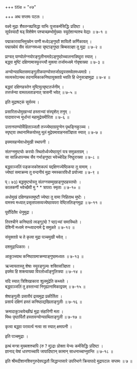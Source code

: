 +++
title = "०७"

+++
अथ सप्तमः पटलः ।  

वक्ष्ये मुद्राः शैवतन्त्रप्रसिद्धा याभिः पूजाकर्मसिद्धिः प्रदिष्टा ।  
सूर्यस्यादौ षड् विशेषेण पश्चाच्छम्भोर्मुख्याः स्युर्दशान्याश्च वेद्याः ॥ ७-१ ॥  

पद्माकारावाभिमुख्येन पाणी मध्येऽङ्गुष्ठौ शायितौ कर्णिकावत् ।  
पद्माख्येयं सैव संलग्नमध्या सृष्टाङ्गुष्ठा बिम्बसञ्ज्ञा तु मुद्रा ॥ ७-२ ॥  

प्राग्वत् पाण्योर्लग्नयोरङ्गुलीनामग्रेऽङ्गुष्ठोच्चालनान्निष्ठुरा स्यात् ।  
बद्ध्वा मुष्टिं दक्षिणामास्फुरन्त्यौ मुक्त्वा तर्जामध्यमे गोवृषाख्या ॥ ७-३ ॥  

अन्योन्यग्रथितसमाङ्गुलीकपाण्योस्तर्जाग्रद्वयसमवेतमध्यमाग्रे ।  
व्यत्यस्तेऽप्यथ तदनामिकाकनिष्ठायुक्ताग्रे भवति हि धेनुसञ्ज्ञमुद्रा ॥ ७-४ ॥  

बद्ध्वां दक्षिणहस्तेन मुष्टिमुत्सृष्टतर्जनीम् ।  
तत्तर्जन्या वामतलताडनात् त्रासनी भवेत् ॥ ७-५ ॥  

इति मुद्राषट्कं सूर्यस्य ।  

प्रसारिताधोमुखाभ्यां हस्ताभ्यां संस्पृशेत् तनुम् ।  
पादावारभ्य मूर्धान्तं महामुद्रेयमीरिता ॥ ७-६ ॥  

उत्तानपाण्योर्विहिताञ्जलौ तज्ज्येष्ठाग्रयुग्मेन पृथङ्निकुञ्च्य ।  
स्पृष्ट्वा तथानामिकयोस्तु मूलं मुद्रेयमावाहनसञ्ज्ञिता स्यात् ॥ ७-७ ॥  

इयमावहन्येवाधोमुखी स्थापनी ।  

संलग्नमुष्ट्योः करयोः स्थितोर्ध्वज्येष्ठायुगं यत्र समुन्नताग्रम् ।  
सा सान्निधापन्यथ सैव गर्भाङ्गुष्ठा भवेच्चेदिह निष्ठुराख्या ॥ ७-८ ॥  

बद्ध्वाञ्जलिं पङ्कजकोशकल्पं यद्दक्षिणज्येष्ठिकया तु वामाम् ।  
ज्येष्ठां समाक्रम्य तु वन्दनीयं मुद्रा नमस्कारविधौ प्रयोज्या ॥ ७-९ ॥  

प्। ७३) बद्धमुष्ट्योस्तु संलग्नसम्मुखाङ्गुष्ठहस्तयोः ।  
कालकर्णी भवेच्छैवी मु * * त्रापराः स्मृताः ॥ ७-१० ॥  

अधोमुखं दक्षिणहस्तमुष्टौ ज्येष्ठा तु वामा निहिताथ मुष्टेः ।  
वामस्य मध्यात् प्रसृतापसव्यज्येष्ठायपरा वेष्टितलिङ्गमुद्रा ॥ ७-११ ॥  

पूर्वोदितैव धेनुमुद्रा ।  

तिरश्चीने कनिष्ठाग्रे त्वङ्गु(ष्ठे ? ष्ठा)भ्यां समास्थिते ।  
देशिनी मध्यमे रुन्ध्यादनामे द्वे समुन्नते ॥ ७-१२ ॥  

संयुक्ताग्रे च ते कृत्वा मुद्रा पञ्चमुखी भवेत् ।  

दशमुद्राधिकारः ।  

आकुञ्च्याथ कनिष्ठाग्रमाक्रम्याङ्गुष्ठमध्यतः ॥ ७-१३ ॥  

ऋज्वायतास्तु शेषाः स्युरङ्गुल्यः शक्तिसञ्ज्ञिता ।  
इयमेव हि शक्त्याख्या विरलोर्ध्वाङ्गुलित्रया ॥ ७-१४ ॥  

यदि स्यात् त्रिशिखाकारा शूलमुद्रेति कथ्यते ।  
बद्ध्वाञ्जलिं तु हस्ताभ्यां निगृह्यानामिकाद्वयम् ॥ ७-१५ ॥  

शेषाङ्गुलीः प्रसार्येयं द्रव्यमुद्रा प्रकीर्तिता ।  
प्रसार्य दक्षिणं हस्तं कनिष्ठाद्यखिलाङ्गुलीः ॥ ७-१६ ॥  

क्रमादाकुञ्चयेच्छीघ्रं मुद्रा संहारिणी मता ।  
मिथः पृष्ठार्पितौ हस्तावन्योन्यग्रथिताङ्गुली ॥ ७-१७ ॥  

कृत्वा बद्ध्वा परावर्त्य नत्वा सा स्यात् क्षमापनी ।  

इति पञ्चमुद्राः ।  

इत्थं मन्त्रा मुख्यशश्चापि (रु ? मु)द्राः प्रोक्ता येभ्यः कर्मसिद्धिः प्रदिष्टा ।  
ज्ञानाद् येषां धारणाच्चापि जापादिष्टान् कामान् साधनाच्चाप्नुवन्ति ॥ ७-१८ ॥  

इति श्रीमदीशानशिवगुरुदेवपद्धतौ सिद्धान्तसारे उपरिभागे क्रियापादे मुद्रापटलः सप्तमः ॥ ७ ॥  
